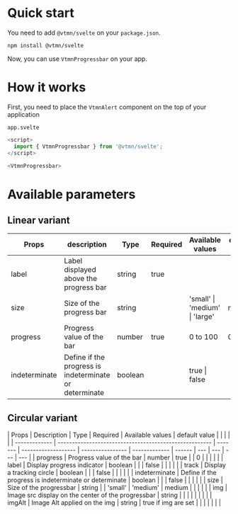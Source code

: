 # Quick start

You need to add `@vtmn/svelte` on your `package.json`.

```
npm install @vtmn/svelte
```

Now, you can use `VtmnProgressbar` on your app.

# How it works

First, you need to place the `VtmnAlert` component on the top of your application

`app.svelte`

```javascript
<script>
  import { VtmnProgressbar } from '@vtmn/svelte';
</script>

<VtmnProgressbar>
```

# Available parameters

## Linear variant

| Props         | description                                            | Type    | Required | Available values               | default value |
| ------------- | ------------------------------------------------------ | ------- | -------- | ------------------------------ | ------------- |
| label         | Label displayed above the progress bar                 | string  | true     |                                |               |
| size          | Size of the progress bar                               | string  |          | 'small' \| 'medium' \| 'large' | medium        |
| progress      | Progress value of the bar                              | number  | true     | 0 to 100                       | 0             |
| indeterminate | Define if the progress is indeterminate or determinate | boolean |          | true \| false                  |               |

## Circular variant

| Props         | Description                                            | Type    | Required            | Available values | default value |        |     |     |     |
| ------------- | ------------------------------------------------------ | ------- | ------------------- | ---------------- | ------------- | ------ | --- | --- | --- | --- |
| progress      | Progress value of the bar                              | number  | true                |                  | 0             |        |     |     |     |
| label         | Display progress indicator                             | boolean |                     |                  | false         |        |     |     |     |
| track         | Display a tracking circle                              | boolean |                     |                  | false         |        |     |     |     |
| indeterminate | Define if the progress is indeterminate or determinate | boolean |                     |                  | false         |        |     |     |     |
| size          | Size of the progressbar                                | string  |                     | 'small'          | 'medium'      | medium |     |     |     |     |
| img           | Image src display on the center of the progressbar     | string  |                     |                  |               |        |     |     |     |
| imgAlt        | Image Alt applied on the img                           | string  | true if img are set |                  |               |        |     |     |     |
